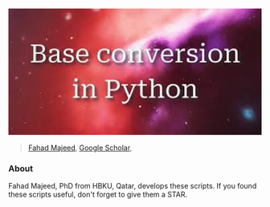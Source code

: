 <br><a><img src="img.jpg" width="1000"></a> <br>
> [Fahad Majeed](https://www.linkedin.com/in/fahad-majeed/),  [Google Scholar](https://tinyurl.com/38jbwxvx),

### About
Fahad Majeed, PhD from HBKU, Qatar, develops these scripts. If you found these scripts useful, don't forget to give them a STAR.
